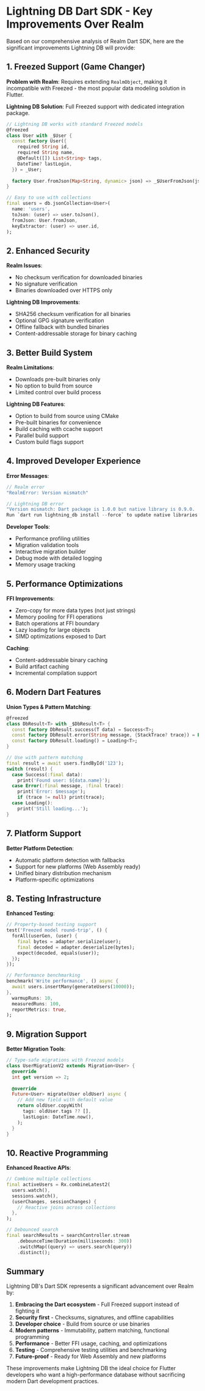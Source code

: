 # Lightning DB Dart SDK - Key Improvements Over Realm

Based on our comprehensive analysis of Realm Dart SDK, here are the significant improvements Lightning DB will provide:

## 1. Freezed Support (Game Changer)

**Problem with Realm**: Requires extending `RealmObject`, making it incompatible with Freezed - the most popular data modeling solution in Flutter.

**Lightning DB Solution**: Full Freezed support with dedicated integration package.

```dart
// Lightning DB works with standard Freezed models
@freezed
class User with _$User {
  const factory User({
    required String id,
    required String name,
    @Default([]) List<String> tags,
    DateTime? lastLogin,
  }) = _User;
  
  factory User.fromJson(Map<String, dynamic> json) => _$UserFromJson(json);
}

// Easy to use with collections
final users = db.jsonCollection<User>(
  name: 'users',
  toJson: (user) => user.toJson(),
  fromJson: User.fromJson,
  keyExtractor: (user) => user.id,
);
```

## 2. Enhanced Security

**Realm Issues**:
- No checksum verification for downloaded binaries
- No signature verification
- Binaries downloaded over HTTPS only

**Lightning DB Improvements**:
- SHA256 checksum verification for all binaries
- Optional GPG signature verification
- Offline fallback with bundled binaries
- Content-addressable storage for binary caching

## 3. Better Build System

**Realm Limitations**:
- Downloads pre-built binaries only
- No option to build from source
- Limited control over build process

**Lightning DB Features**:
- Option to build from source using CMake
- Pre-built binaries for convenience
- Build caching with ccache support
- Parallel build support
- Custom build flags support

## 4. Improved Developer Experience

**Error Messages**:
```dart
// Realm error
"RealmError: Version mismatch"

// Lightning DB error
"Version mismatch: Dart package is 1.0.0 but native library is 0.9.0. 
Run `dart run lightning_db install --force` to update native libraries."
```

**Developer Tools**:
- Performance profiling utilities
- Migration validation tools
- Interactive migration builder
- Debug mode with detailed logging
- Memory usage tracking

## 5. Performance Optimizations

**FFI Improvements**:
- Zero-copy for more data types (not just strings)
- Memory pooling for FFI operations
- Batch operations at FFI boundary
- Lazy loading for large objects
- SIMD optimizations exposed to Dart

**Caching**:
- Content-addressable binary caching
- Build artifact caching
- Incremental compilation support

## 6. Modern Dart Features

**Union Types & Pattern Matching**:
```dart
@freezed
class DbResult<T> with _$DbResult<T> {
  const factory DbResult.success(T data) = Success<T>;
  const factory DbResult.error(String message, {StackTrace? trace}) = Error<T>;
  const factory DbResult.loading() = Loading<T>;
}

// Use with pattern matching
final result = await users.findById('123');
switch (result) {
  case Success(:final data):
    print('Found user: ${data.name}');
  case Error(:final message, :final trace):
    print('Error: $message');
    if (trace != null) print(trace);
  case Loading():
    print('Still loading...');
}
```

## 7. Platform Support

**Better Platform Detection**:
- Automatic platform detection with fallbacks
- Support for new platforms (Web Assembly ready)
- Unified binary distribution mechanism
- Platform-specific optimizations

## 8. Testing Infrastructure

**Enhanced Testing**:
```dart
// Property-based testing support
test('Freezed model round-trip', () {
  forAll(userGen, (user) {
    final bytes = adapter.serialize(user);
    final decoded = adapter.deserialize(bytes);
    expect(decoded, equals(user));
  });
});

// Performance benchmarking
benchmark('Write performance', () async {
  await users.insertMany(generateUsers(10000));
}, 
  warmupRuns: 10,
  measuredRuns: 100,
  reportMetrics: true,
);
```

## 9. Migration Support

**Better Migration Tools**:
```dart
// Type-safe migrations with Freezed models
class UserMigrationV2 extends Migration<User> {
  @override
  int get version => 2;
  
  @override
  Future<User> migrate(User oldUser) async {
    // Add new field with default value
    return oldUser.copyWith(
      tags: oldUser.tags ?? [],
      lastLogin: DateTime.now(),
    );
  }
}
```

## 10. Reactive Programming

**Enhanced Reactive APIs**:
```dart
// Combine multiple collections
final activeUsers = Rx.combineLatest2(
  users.watch(),
  sessions.watch(),
  (userChanges, sessionChanges) {
    // Reactive joins across collections
  },
);

// Debounced search
final searchResults = searchController.stream
    .debounceTime(Duration(milliseconds: 300))
    .switchMap((query) => users.search(query))
    .distinct();
```

## Summary

Lightning DB's Dart SDK represents a significant advancement over Realm by:

1. **Embracing the Dart ecosystem** - Full Freezed support instead of fighting it
2. **Security first** - Checksums, signatures, and offline capabilities
3. **Developer choice** - Build from source or use binaries
4. **Modern patterns** - Immutability, pattern matching, functional programming
5. **Performance** - Better FFI usage, caching, and optimizations
6. **Testing** - Comprehensive testing utilities and benchmarking
7. **Future-proof** - Ready for Web Assembly and new platforms

These improvements make Lightning DB the ideal choice for Flutter developers who want a high-performance database without sacrificing modern Dart development practices.